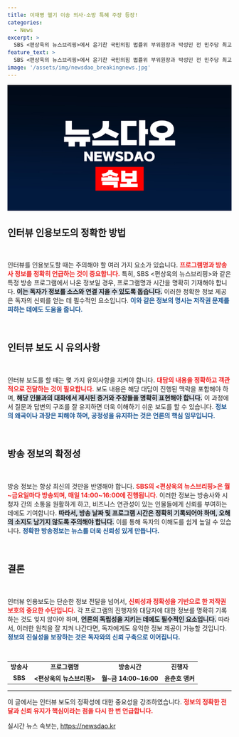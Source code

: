 ```yaml
---
title: 이재명 헬기 이송 의사·소방 특혜 주장 등장!
categories:
  - News
excerpt: >
  SBS <편상욱의 뉴스브리핑>에서 윤기찬 국민의힘 법률위 부위원장과 박성민 전 민주당 최고위원의 흥미로운 대담을 만나보세요. 정치의 숨은 진실이 밝혀질 것입니다!
feature_text: >
  SBS <편상욱의 뉴스브리핑>에서 윤기찬 국민의힘 법률위 부위원장과 박성민 전 민주당 최고위원의 흥미로운 대담을 만나보세요. 정치의 숨은 진실이 밝혀질 것입니다!
image: '/assets/img/newsdao_breakingnews.jpg'
---
```


<p><img src="/assets/img/newsdao_breakingnews.jpg" alt="implanttips 속보" /></p>

<h2 data-ke-size="size26">인터뷰 인용보도의 정확한 방법</h2>

<p data-ke-size="size16">&nbsp;</p>

<p>인터뷰를 인용보도할 때는 주의해야 할 여러 가지 요소가 있습니다. <b><span style="color: #ee2323;">프로그램명과 방송사 정보를 정확히 언급하는 것이 중요합니다.</span></b> 특히, SBS &lt;편상욱의 뉴스브리핑&gt;와 같은 특정 방송 프로그램에서 나온 정보일 경우, 프로그램명과 시간을 명확히 기재해야 합니다. <b><span style="background-color: #21538527;">이는 독자가 정보를 소스와 연결 지을 수 있도록 돕습니다.</span></b> 이러한 정확한 정보 제공은 독자의 신뢰를 얻는 데 필수적인 요소입니다. <b><span style="color: #1a5490;">이와 같은 정보의 명시는 저작권 문제를 피하는 데에도 도움을 줍니다.</span></b></p>

<p data-ke-size="size16">&nbsp;</p>

<h2 data-ke-size="size26">인터뷰 보도 시 유의사항</h2>

<p data-ke-size="size16">&nbsp;</p>

<p>인터뷰 보도를 할 때는 몇 가지 유의사항을 지켜야 합니다. <b><span style="color: #ee2323;">대담의 내용을 정확하고 객관적으로 전달하는 것이 필요합니다.</span></b> 보도 내용은 해당 대담이 진행된 맥락을 포함해야 하며, <b><span style="background-color: #21538527;">해당 인물과의 대화에서 제시된 증거와 주장들을 명확히 표현해야 합니다.</span></b> 이 과정에서 질문과 답변의 구조를 잘 유지하면 더욱 이해하기 쉬운 보도를 할 수 있습니다. <b><span style="color: #1a5490;">정보의 왜곡이나 과장은 피해야 하며, 공정성을 유지하는 것은 언론의 핵심 임무입니다.</span></b></p>

<p data-ke-size="size16">&nbsp;</p>

<h2 data-ke-size="size26">방송 정보의 확정성</h2>

<p data-ke-size="size16">&nbsp;</p>

<p>방송 정보는 항상 최신의 것만을 반영해야 합니다. <b><span style="color: #ee2323;">SBS의 &lt;편상욱의 뉴스브리핑&gt;은 월~금요일마다 방송되며, 매일 14:00~16:00에 진행됩니다.</span></b> 이러한 정보는 방송사와 시청자 간의 소통을 원활하게 하고, 비즈니스 연관성이 있는 인물들에게 신뢰를 부여하는 데에도 기여합니다. <b><span style="background-color: #21538527;">따라서, 방송 날짜 및 프로그램 시간은 정확히 기록되어야 하며, 오해의 소지도 남기지 않도록 주의해야 합니다.</span></b> 이를 통해 독자의 이해도를 쉽게 높일 수 있습니다. <b><span style="color: #1a5490;">정확한 방송정보는 뉴스를 더욱 신뢰성 있게 만듭니다.</span></b></p>

<p data-ke-size="size16">&nbsp;</p>

<h2 data-ke-size="size26">결론</h2>

<p data-ke-size="size16">&nbsp;</p>

<p>인터뷰 인용보도는 단순한 정보 전달을 넘어서, <b><span style="color: #ee2323;">신뢰성과 정확성을 기반으로 한 저작권 보호의 중요한 수단입니다.</span></b> 각 프로그램의 진행자와 대담자에 대한 정보를 명확히 기록하는 것도 잊지 않아야 하며, <b><span style="background-color: #21538527;">언론의 독립성을 지키는 데에도 필수적인 요소입니다.</span></b> 따라서, 이러한 원칙을 잘 지켜 나간다면, 독자에게도 유익한 정보 제공이 가능할 것입니다. <b><span style="color: #1a5490;">정보의 진실성을 보장하는 것은 독자와의 신뢰 구축으로 이어집니다.</span></b></p>

<p data-ke-size="size16">&nbsp;</p>

<table style="width: 100%; border-collapse: collapse;">
<tr>
<td style="text-align: center; height: 17px;"><b>방송사</b></td>
<td style="text-align: center; height: 17px;"><b>프로그램명</b></td>
<td style="text-align: center; height: 17px;"><b>방송시간</b></td>
<td style="text-align: center; height: 17px;"><b>진행자</b></td>
</tr>
<tr>
<td style="text-align: center; height: 17px;"><b>SBS</b></td>
<td style="text-align: center; height: 17px;"><b><편상욱의 뉴스브리핑></b></td>
<td style="text-align: center; height: 17px;"><b>월~금 14:00~16:00</b></td>
<td style="text-align: center; height: 17px;"><b>윤춘호 앵커</b></td>
</tr>
</table>

<hr> 

<p>이 글에서는 인터뷰 보도의 정확성에 대한 중요성을 강조하였습니다. <b><span style="color: #ee2323;">정보의 정확한 전달과 신뢰 유지가 핵심이라는 점을 다시 한 번 언급합니다.</span></b> </p>
실시간 뉴스 속보는, <a href="https://newsdao.kr" rel="dofollow">https://newsdao.kr</a>


